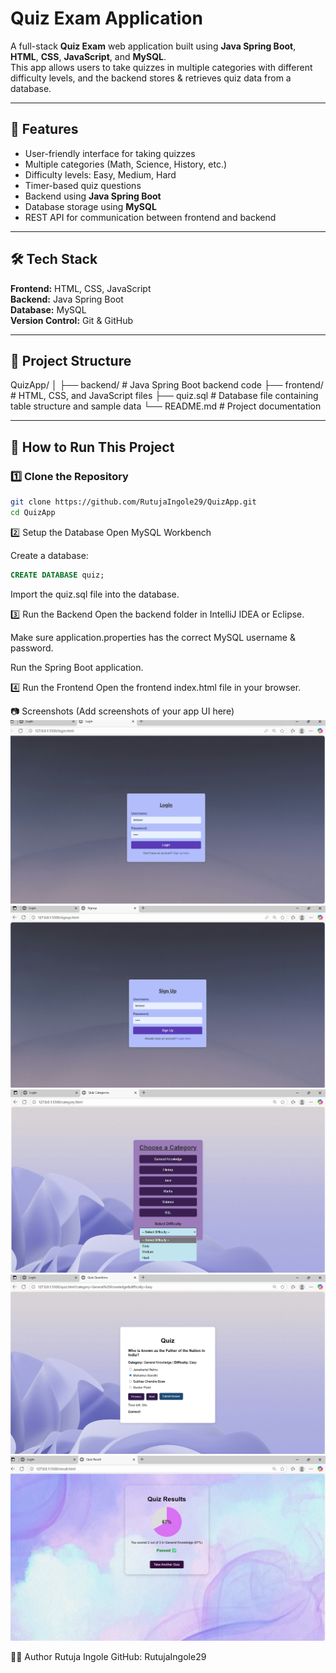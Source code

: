 # Quiz Exam Application

A full-stack **Quiz Exam** web application built using **Java Spring Boot**, **HTML**, **CSS**, **JavaScript**, and **MySQL**.  
This app allows users to take quizzes in multiple categories with different difficulty levels, and the backend stores & retrieves quiz data from a database.

---

## 📌 Features
- User-friendly interface for taking quizzes
- Multiple categories (Math, Science, History, etc.)
- Difficulty levels: Easy, Medium, Hard
- Timer-based quiz questions
- Backend using **Java Spring Boot**
- Database storage using **MySQL**
- REST API for communication between frontend and backend

---

## 🛠️ Tech Stack
**Frontend:** HTML, CSS, JavaScript  
**Backend:** Java Spring Boot  
**Database:** MySQL  
**Version Control:** Git & GitHub

---

## 📂 Project Structure
QuizApp/
│
├── backend/ # Java Spring Boot backend code
├── frontend/ # HTML, CSS, and JavaScript files
├── quiz.sql # Database file containing table structure and sample data
└── README.md # Project documentation


---

## 🚀 How to Run This Project
### 1️⃣ Clone the Repository
```bash
git clone https://github.com/RutujaIngole29/QuizApp.git
cd QuizApp
```
2️⃣ Setup the Database
Open MySQL Workbench

Create a database:
```sql
CREATE DATABASE quiz;
```
Import the quiz.sql file into the database.

3️⃣ Run the Backend
Open the backend folder in IntelliJ IDEA or Eclipse.

Make sure application.properties has the correct MySQL username & password.

Run the Spring Boot application.

4️⃣ Run the Frontend
Open the frontend index.html file in your browser.

📷 Screenshots
(Add screenshots of your app UI here)
![login-page](/loginpage.png)
![signup-page](/signup.png)
![category-difficulty page](/category-difficulty.png)
![question-page](/question.png)
![result-page](/result.png)





👩‍💻 Author
Rutuja Ingole
GitHub: RutujaIngole29
